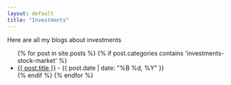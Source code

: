 ```yaml
---
layout: default
title: "Investments"
---
```


Here are all my blogs about investments

<ul>
  {% for post in site.posts %}
    {% if post.categories contains 'investments-stock-market' %}
      <li><a href="{{ post.url }}">{{ post.title }}</a> - {{ post.date | date: "%B %d, %Y" }}</li>
    {% endif %}
  {% endfor %}
</ul>